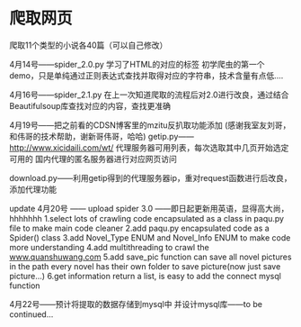 # 爬取网页
爬取11个类型的小说各40篇（可以自己修改）

4月14号——spider_2.0.py
学习了HTML的对应的标签
初学爬虫的第一个demo，只是单纯通过正则表达式查找并取得对应的字符串，技术含量有点低....

4月16号——spider_2.1.py
在上一次知道爬取的流程后对2.0进行改良，通过结合Beautifulsoup库查找对应的内容，查找更准确

4月19号——把之前看的CDSN博客里的mzitu反扒取功能添加
(感谢我室友刘哥，和伟哥的技术帮助，谢新哥伟哥，哈哈)
getip.py——http://www.xicidaili.com/wt/ 代理服务器可用列表，每次选取其中几页开始选定可用的
国内代理的匿名服务器进行对应网页访问

download.py——利用getip得到的代理服务器ip，重对request函数进行后改良，添加代理功能

update 4月20号 —— upload spider 3.0 ——即日起更新用英语，显得高大尚，hhhhhhh
1.select lots of crawling code encapsulated as a class in paqu.py file to make main code cleaner
2.add paqu.py encapsulated code as a Spider() class
3.add Novel_Type ENUM and Novel_Info ENUM to make code more understanding
4.add multithreading to crawl the www.quanshuwang.com
5.add save_pic function
  can save all novel pictures in the path
  every novel has their own folder to save picture(now just save picture...)
6.get information return a list, is easy to add the connect mysql function


4月22号——预计将提取的数据存储到mysql中 并设计mysql库——to be continued...
